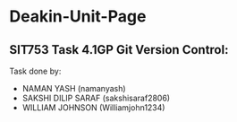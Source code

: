 # Deakin-Unit-Page

## SIT753 Task 4.1GP Git Version Control:

Task done by:
- NAMAN YASH (namanyash)
- SAKSHI DILIP SARAF (sakshisaraf2806)
- WILLIAM JOHNSON (Williamjohn1234)
